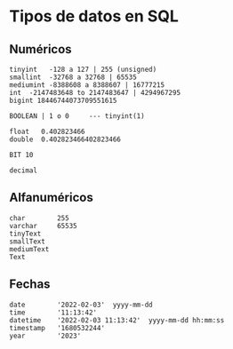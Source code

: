 # Tipos de datos en SQL

## Numéricos

    tinyint   -128 a 127 | 255 (unsigned)  
    smallint  -32768 a 32768 | 65535  
    mediumint -8388608 a 8388607 | 16777215  
    int  -2147483648 to 2147483647 | 4294967295  
    bigint 18446744073709551615  

    BOOLEAN | 1 o 0     --- tinyint(1)  
    
    float   0.402823466  
    double  0.402823466402823466  
    
    BIT 10     

    decimal 

## Alfanuméricos

    char        255  
    varchar     65535  
    tinyText  
    smallText  
    mediumText  
    Text  

## Fechas

    date        '2022-02-03'  yyyy-mm-dd    
    time        '11:13:42'
    datetime    '2022-02-03 11:13:42'  yyyy-mm-dd hh:mm:ss
    timestamp   '1680532244' 
    year        '2023'
